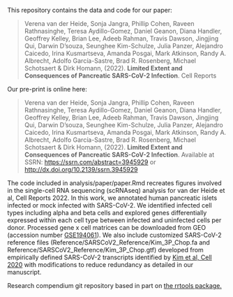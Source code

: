 
<!-- README.md is generated from README.Rmd. Please edit that file -->

This repository contains the data and code for our paper:

> Verena van der Heide, Sonja Jangra, Phillip Cohen, Raveen
> Rathnasinghe, Teresa Aydillo-Gomez, Daniel Geanon, Diana Handler,
> Geoffrey Kelley, Brian Lee, Adeeb Rahman, Travis Dawson, Jingjing Qui,
> Darwin D’souza, Seunghee Kim-Schulze, Julia Panzer, Alejandro Caicedo,
> Irina Kusmartseva, Amanda Posgai, Mark Atkinson, Randy A. Albrecht,
> Adolfo García-Sastre, Brad R. Rosenberg, Michael Schotsaert & Dirk
> Homann, (2022). **Limited Extent and Consequences of Pancreatic
> SARS-CoV-2 Infection**. Cell Reports

Our pre-print is online here:

> Verena van der Heide, Sonja Jangra, Phillip Cohen, Raveen
> Rathnasinghe, Teresa Aydillo-Gomez, Daniel Geanon, Diana Handler,
> Geoffrey Kelley, Brian Lee, Adeeb Rahman, Travis Dawson, Jingjing Qui,
> Darwin D’souza, Seunghee Kim-Schulze, Julia Panzer, Alejandro Caicedo,
> Irina Kusmartseva, Amanda Posgai, Mark Atkinson, Randy A. Albrecht,
> Adolfo García-Sastre, Brad R. Rosenberg, Michael Schotsaert & Dirk
> Homann, (2022). **Limited Extent and Consequences of Pancreatic
> SARS-CoV-2 Infection**. Available at SSRN:
> <https://ssrn.com/abstract=3945929> or
> <http://dx.doi.org/10.2139/ssrn.3945929>

The code included in analysis/paper/paper.Rmd recreates figures involved
in the single-cell RNA sequencing (scRNAseq) analysis for van der Heide
et al, Cell Reports 2022. In this work, we annotated human pancreatic
islets infected or mock infected with SARS-CoV-2. We identified infected
cell types including alpha and beta cells and explored genes
differentially expressed within each cell type between infected and
uninfected cells per donor. Processed gene x cell matrices can be
downloaded from GEO (accession number
[GSE194061](https://www.ncbi.nlm.nih.gov/geo/query/acc.cgi?acc=GSE194061)).
We also include customized SARS-CoV-2 reference files
(Reference/SARSCoV2\_Reference/Kim\_3P\_Chop.fa and
Reference/SARSCoV2\_Reference/Kim\_3P\_Chop.gtf) developed from
empirically defined SARS-CoV-2 transcripts identified by [Kim et al,
Cell
2020](https://www.cell.com/cell/fulltext/S0092-8674(20)30406-2?_returnURL=https%3A%2F%2Flinkinghub.elsevier.com%2Fretrieve%2Fpii%2FS0092867420304062%3Fshowall%3Dtrue#secsectitle0035)
with modifications to reduce redundancy as detailed in our manuscript.

Research compendium git repository based in part on [the rrtools
package.](https://github.com/benmarwick/rrtools)
